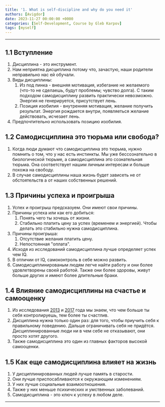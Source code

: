 ```yaml
---
title: '1. What is self-discipline and why do you need it'
authors: [Avigdor]
date: 2023-11-27 00:00:00 +0000
categories: [Self-Development, Course by Gleb Karpov]
tags: [myself]
---
```


___
## 1.1 Вступление
1. Дисциплина - это инструмент.
2. Нам неприятна дисциплина потому что, зачастую, наши родители неправильно нас ей обучали.
3. Виды дисциплины:
    1. Из под пинка - внешняя мотивация, избегание не желаемого (что-то не сделаешь, будут проблемы; чувство долга). С таким подходом самодисциплину развить практически невозможно. Энергия не генерируется, присутствует лень.
    2. Позиция изобилия - внутренняя мотивация, желание получить результат. Энергия рождается внутри, появляеться желание действовать, исчезает лень.
4. Предпочтительно использовать позицию изобилия.
## 1.2 Самодисциплина это тюрьма или свобода?
1. Когда люди думают что самодисциплина это тюрьма, нужно помнить о том, что у нас есть инстинкты. Мы уже бессознательно в биологической тюрьме, а самодисциплина это сознательная тюрьма. Она соответствует нашим личным интересам и больше похожа на свободу.
2.  В случае самодисциплины наша жизнь будет зависеть не от обстоятельств а от наших собственных решений.
## 1.3 Причины успеха и проигрыша
1. Успех и проигрыш предсказуем. Они имеют свои причины.
2. Причины успеха или как его добиться:
    1. Понять чего ты хочешь от жизни.
    2. Стабильно платить цену за успех (временем и энергией). Чтобы делать это стабильно нужна самодисциплина.
3. Причины проигрыша:
    1. Отсутствие желания платить цену.
    2. Непостоянная "оплата".
4. Исходя из исследований самодисциплина лучше определяет успех чем IQ.
5. В отличии от IQ, самоконтроль в себе можно развить. 
6. Самодисциплинированым людям легче найти работу и они более удовлетворены своей работой. Также они более здоровы, живут больше других и имеют более длительные браки.
## 1.4 Влияние самодисциплины на счастье и самооценку
1. Из исследования [2013](https://onlinelibrary.wiley.com/doi/10.1111/jopy.12050/abstract) и [2017](https://onlinelibrary.wiley.com/doi/10.1111/jopy.12322/full) года мы знаем, что чем больше ты себя контролируешь, тем более ты счастлив.
2. Дисциплина нужна только один раз: для того, чтобы приучить себя к правильному поведению. Дальше ограничивать себя не придётся. Дисциплинированные люди ни в чем себе не             отказывают, они просто хотят другого.
3. Также самодисциплина это один из главных факторов высокой самооценки.
## 1.5 Как еще самодисциплина влияет на жизнь
1. У дисциплинированных людей лучше память в старости.
2. Они лучше приспосабливаются к окружающим изменениям.
3. У них лучше социальные взаимоотношения.
4. Также у них меньше психических и умственных заболеваний.
5. Самодисциплина - это ключ к успеху в любом деле.
---

